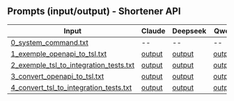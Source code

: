 ## Prompts (input/output) - Shortener API

| Input | Claude | Deepseek | Qwen | Sabia | LLaMA | GPT | Gemini | Mistral |
|---|---|---|---|---|---|---|---|---|
| [0_system_command.txt](prompts/0_system_command.txt)                                        | -- | -- | -- | -- | -- | -- | -- | -- | 
| [1_exemple_openapi_to_tsl.txt](prompts/1_exemple_openapi_to_tsl.txt)                        | [output](output/claude_1_exemple_openapi_to_tsl_result.txt)           | [output](output/deepseek_1_exemple_openapi_to_tsl_result.txt)           | [output](output/qwen_1_exemple_openapi_to_tsl_result.txt)           | [output](output/maritaca_1_exemple_openapi_to_tsl_result.txt)           | [output](output/llama_1_exemple_openapi_to_tsl_result.txt)           | [output](output/gpt_1_exemple_openapi_to_tsl_result.txt)           | [output](output/gemini_1_exemple_openapi_to_tsl_result.txt)           | [output](output/mixtral_1_exemple_openapi_to_tsl_result.txt)           | 
| [2_exemple_tsl_to_integration_tests.txt](prompts/2_exemple_tsl_to_integration_tests.txt)    | [output](output/claude_2_exemple_tsl_to_integration_tests_result.txt) | [output](output/deepseek_2_exemple_tsl_to_integration_tests_result.txt) | [output](output/qwen_2_exemple_tsl_to_integration_tests_result.txt) | [output](output/maritaca_2_exemple_tsl_to_integration_tests_result.txt) | [output](output/llama_2_exemple_tsl_to_integration_tests_result.txt) | [output](output/gpt_2_exemple_tsl_to_integration_tests_result.txt) | [output](output/gemini_2_exemple_tsl_to_integration_tests_result.txt) | [output](output/mixtral_2_exemple_tsl_to_integration_tests_result.txt) |  
| [3_convert_openapi_to_tsl.txt](prompts/3_convert_openapi_to_tsl.txt)                        | [output](output/claude_3_convert_openapi_to_tsl_result.txt)           | [output](output/deepseek_3_convert_openapi_to_tsl_result.txt)           | [output](output/qwen_3_convert_openapi_to_tsl_result.txt)           | [output](output/maritaca_3_convert_openapi_to_tsl_result.txt)           | [output](output/llama_3_convert_openapi_to_tsl_result.txt)           | [output](output/gpt_3_convert_openapi_to_tsl_result.txt)           | [output](output/gemini_3_convert_openapi_to_tsl_result.txt)           | [output](output/mixtral_3_convert_openapi_to_tsl_result.txt)           |  
| [4_convert_tsl_to_integration_tests.txt](prompts/4_convert_tsl_to_integration_tests.txt)    | [output](output/claude_4_convert_tsl_to_integration_tests_result.txt) | [output](output/deepseek_4_convert_tsl_to_integration_tests_result.txt) | [output](output/qwen_4_convert_tsl_to_integration_tests_result.txt) | [output](output/maritaca_4_convert_tsl_to_integration_tests_result.txt) | [output](output/llama_4_convert_tsl_to_integration_tests_result.txt) | [output](output/gpt_4_convert_tsl_to_integration_tests_result.txt) | [output](output/gemini_4_convert_tsl_to_integration_tests_result.txt) | [output](output/mixtral_4_convert_tsl_to_integration_tests_result.txt) | 
